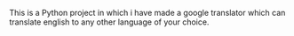 This is a Python project in which i have made a google translator which can translate english to any other language of your choice.
